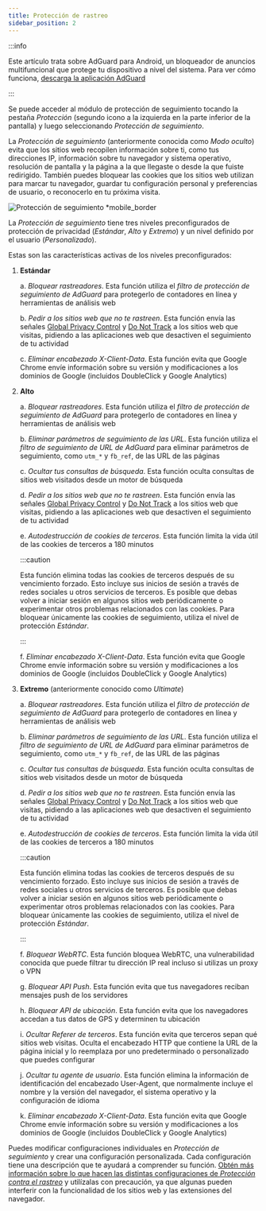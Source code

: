 ```yaml
---
title: Protección de rastreo
sidebar_position: 2
---
```


:::info

Este artículo trata sobre AdGuard para Android, un bloqueador de anuncios multifuncional que protege tu dispositivo a nivel del sistema. Para ver cómo funciona, [descarga la aplicación AdGuard](https://agrd.io/download-kb-adblock)

:::

Se puede acceder al módulo de protección de seguimiento tocando la pestaña _Protección_ (segundo icono a la izquierda en la parte inferior de la pantalla) y luego seleccionando _Protección de seguimiento_.

La _Protección de seguimiento_ (anteriormente conocida como _Modo oculto_) evita que los sitios web recopilen información sobre ti, como tus direcciones IP, información sobre tu navegador y sistema operativo, resolución de pantalla y la página a la que llegaste o desde la que fuiste redirigido. También puedes bloquear las cookies que los sitios web utilizan para marcar tu navegador, guardar tu configuración personal y preferencias de usuario, o reconocerlo en tu próxima visita.

![Protección de seguimiento \*mobile\_border](https://cdn.adtidy.org/blog/new/y5fuztracking_protection.png)

La _Protección de seguimiento_ tiene tres niveles preconfigurados de protección de privacidad (_Estándar_, _Alto_ y _Extremo_) y un nivel definido por el usuario (_Personalizado_).

Estas son las características activas de los niveles preconfigurados:

1. **Estándar**

   a. _Bloquear rastreadores_. Esta función utiliza el _filtro de protección de seguimiento de AdGuard_ para protegerlo de contadores en línea y herramientas de análisis web

   b. _Pedir a los sitios web que no te rastreen_. Esta función envía las señales [Global Privacy Control](https://globalprivacycontrol.org/) y [Do Not Track](https://en.wikipedia.org/wiki/Do_Not_Track) a los sitios web que visitas, pidiendo a las aplicaciones web que desactiven el seguimiento de tu actividad

   c. _Eliminar encabezado X-Client-Data_. Esta función evita que Google Chrome envíe información sobre su versión y modificaciones a los dominios de Google (incluidos DoubleClick y Google Analytics)

2. **Alto**

   a. _Bloquear rastreadores_. Esta función utiliza el _filtro de protección de seguimiento de AdGuard_ para protegerlo de contadores en línea y herramientas de análisis web

   b. _Eliminar parámetros de seguimiento de las URL_. Esta función utiliza el _filtro de seguimiento de URL de AdGuard_ para eliminar parámetros de seguimiento, como `utm_*` y `fb_ref`, de las URL de las páginas

   c. _Ocultar tus consultas de búsqueda_. Esta función oculta consultas de sitios web visitados desde un motor de búsqueda

   d. _Pedir a los sitios web que no te rastreen_. Esta función envía las señales [Global Privacy Control](https://globalprivacycontrol.org/) y [Do Not Track](https://en.wikipedia.org/wiki/Do_Not_Track) a los sitios web que visitas, pidiendo a las aplicaciones web que desactiven el seguimiento de tu actividad

   e. _Autodestrucción de cookies de terceros_. Esta función limita la vida útil de las cookies de terceros a 180 minutos

   :::caution

   Esta función elimina todas las cookies de terceros después de su vencimiento forzado. Esto incluye sus inicios de sesión a través de redes sociales u otros servicios de terceros. Es posible que debas volver a iniciar sesión en algunos sitios web periódicamente o experimentar otros problemas relacionados con las cookies. Para bloquear únicamente las cookies de seguimiento, utiliza el nivel de protección _Estándar_.

   :::

   f. _Eliminar encabezado X-Client-Data_. Esta función evita que Google Chrome envíe información sobre su versión y modificaciones a los dominios de Google (incluidos DoubleClick y Google Analytics)

3. **Extremo** (anteriormente conocido como _Ultimate_)

   a. _Bloquear rastreadores_. Esta función utiliza el _filtro de protección de seguimiento de AdGuard_ para protegerlo de contadores en línea y herramientas de análisis web

   b. _Eliminar parámetros de seguimiento de las URL_. Esta función utiliza el _filtro de seguimiento de URL de AdGuard_ para eliminar parámetros de seguimiento, como `utm_*` y `fb_ref`, de las URL de las páginas

   c. _Ocultar tus consultas de búsqueda_. Esta función oculta consultas de sitios web visitados desde un motor de búsqueda

   d. _Pedir a los sitios web que no te rastreen_. Esta función envía las señales [Global Privacy Control](https://globalprivacycontrol.org/) y [Do Not Track](https://en.wikipedia.org/wiki/Do_Not_Track) a los sitios web que visitas, pidiendo a las aplicaciones web que desactiven el seguimiento de tu actividad

   e. _Autodestrucción de cookies de terceros_. Esta función limita la vida útil de las cookies de terceros a 180 minutos

   :::caution

   Esta función elimina todas las cookies de terceros después de su vencimiento forzado. Esto incluye sus inicios de sesión a través de redes sociales u otros servicios de terceros. Es posible que debas volver a iniciar sesión en algunos sitios web periódicamente o experimentar otros problemas relacionados con las cookies. Para bloquear únicamente las cookies de seguimiento, utiliza el nivel de protección _Estándar_.

   :::

   f. _Bloquear WebRTC_. Esta función bloquea WebRTC, una vulnerabilidad conocida que puede filtrar tu dirección IP real incluso si utilizas un proxy o VPN

   g. _Bloquear API Push_. Esta función evita que tus navegadores reciban mensajes push de los servidores

   h. _Bloquear API de ubicación_. Esta función evita que los navegadores accedan a tus datos de GPS y determinen tu ubicación

   i. _Ocultar Referer de terceros_. Esta función evita que terceros sepan qué sitios web visitas. Oculta el encabezado HTTP que contiene la URL de la página inicial y lo reemplaza por uno predeterminado o personalizado que puedes configurar

   j. _Ocultar tu agente de usuario_. Esta función elimina la información de identificación del encabezado User-Agent, que normalmente incluye el nombre y la versión del navegador, el sistema operativo y la configuración de idioma

   k. _Eliminar encabezado X-Client-Data_. Esta función evita que Google Chrome envíe información sobre su versión y modificaciones a los dominios de Google (incluidos DoubleClick y Google Analytics)

Puedes modificar configuraciones individuales en _Protección de seguimiento_ y crear una configuración personalizada. Cada configuración tiene una descripción que te ayudará a comprender su función. [Obtén más información sobre lo que hacen las distintas configuraciones de _Protección contra el rastreo_](/general/stealth-mode) y utilízalas con precaución, ya que algunas pueden interferir con la funcionalidad de los sitios web y las extensiones del navegador.
